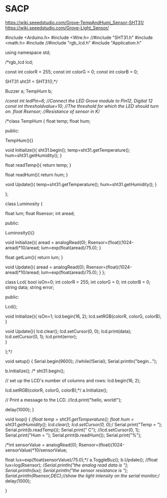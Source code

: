 # SACP
https://wiki.seeedstudio.com/Grove-TempAndHumi_Sensor-SHT31/
https://wiki.seeedstudio.com/Grove-Light_Sensor/

#include <Arduino.h>
#include <Wire.h>
//#include "SHT31.h"
#include <math.h>
#include <string>
//#include "rgb_lcd.h"
#include "Application.h"

using namespace std;

/*rgb_lcd lcd;

const int colorR = 255;
const int colorG = 0;
const int colorB = 0;

SHT31 sht31 = SHT31();*/

Buzzer a;
TempHum b;

/*const int ledPin=6;                 //Connect the LED Grove module to Pin12, Digital 12
const int thresholdvalue=10;         //The threshold for which the LED should turn on. 
float Rsensor; //Resistance of sensor in K*/

/*class TempHum {
  float temp;
  float hum;

  public:

  TempHum(){}

  void Initialize(){
    sht31.begin();
    temp=sht31.getTemperature();
    hum=sht31.getHumidity();
  }

  float readTemp(){
    return temp;
  }

  float readHum(){
    return hum;
  }

  void Update(){
    temp=sht31.getTemperature();
    hum=sht31.getHumidity();
  }



};

class Luminosity {

  float lum;
  float Rsensor;
  int aread;

  public:

  Luminosity(){}

  void Initialize(){
    aread = analogRead(0); 
    Rsensor=(float)(1024-aread)*10/aread;
    lum=exp(float(aread)/75.0);
  }

  float getLum(){
    return lum;
  }

  void Update(){
    aread = analogRead(0); 
    Rsensor=(float)(1024-aread)*10/aread;
    lum=exp(float(aread)/75.0);
  }
};

class Lcd{
  bool isOn=0;
  int colorR = 255;
  int colorG = 0;
  int colorB = 0;
  string data;
  string error;

  public:

  Lcd();

  void Initialize(){
    isOn=1;
    lcd.begin(16, 2);
    lcd.setRGB(colorR, colorG, colorB);
  }

  void Update(){
    lcd.clear();
    lcd.setCursor(0, 0);
    lcd.print(data);  
    lcd.setCursor(0, 1);
    lcd.print(error);  
  }

};*/


void setup() {
  Serial.begin(9600);
  //while(!Serial);
  Serial.println("begin..."); 

  b.Initialize(); 
 /* sht31.begin();
 
  
  // set up the LCD's number of columns and rows:
  lcd.begin(16, 2);
    
  lcd.setRGB(colorR, colorG, colorB);*/
  a.Initialize();
    
  // Print a message to the LCD.
  //lcd.print("hello, world!");

  delay(1000);
}

void loop() {
  /*float temp = sht31.getTemperature();
  float hum = sht31.getHumidity();
  lcd.clear();
  lcd.setCursor(0, 0);*/
  Serial.print("Temp = "); 
  Serial.print(b.readTemp());
  Serial.print(" C"); 
  //lcd.setCursor(0, 1);
  Serial.print("Hum = "); 
  Serial.print(b.readHum());
  Serial.print("%"); 

  /*int sensorValue = analogRead(0); 
  Rsensor=(float)(1024-sensorValue)*10/sensorValue;

  float lux=exp(float(sensorValue)/75.0);*/
  a.ToggleBuz();
  b.Update();
  //float lux=log(Rsensor);
  /*Serial.println("the analog read data is ");
  Serial.println(lux);
  Serial.println("the sensor resistance is ");
  Serial.println(Rsensor,DEC);//show the light intensity on the serial monitor;*/
  delay(1000);
    

}
